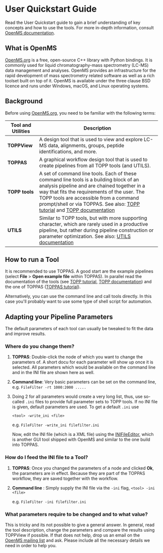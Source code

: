 User Quickstart Guide
====================

Read the User Quickstart guide to gain a brief understanding of key concepts and how to use the tools. For more in-depth
information, consult [OpenMS documentation]().

## What is OpenMS

[OpenMS.org](https://www.openms.de/) is a free, open-source C++ library with Python bindings. It is commonly used for liquid
chromatography-mass spectrometry (LC-MS) data management and analyses. OpenMS provides an infrastructure for the rapid
development of mass spectrometry related software as well as a rich toolset built on top of it. OpenMS is available
under the three clause BSD licence and runs under Windows, macOS, and Linux operating systems.

## Background

Before using [OpenMS.org](https://www.openms.de/), you need to be familiar with the following terms:

| Tool and Utilities | Description |
|--------------------|-------------|
|**TOPPView**        |A design tool that is used to view and explore LC-MS data, alignments, groups, peptide identifications, and more.|
|**TOPPAS**          |A graphical workflow design tool that is used to create pipelines from all TOPP tools (and UTILS).|
|**TOPP tools**      |A set of command line tools. Each of these command line tools is a building block of an analysis pipeline and are chained together in a way that fits the requirements of the user. The TOPP tools are accessible from a command prompt/shell or via TOPPAS. See also: [TOPP tutorial]() and [TOPP documentation](https://abibuilder.informatik.uni-tuebingen.de/archive/openms/Documentation/nightly/html/TOPP_documentation.html)|
|**UTILS**           |Similar to TOPP tools, but with more supporting character, which are rarely used in a productive pipeline, but rather during pipeline construction or parameter optimization. See also: [UTILS documentation](https://abibuilder.informatik.uni-tuebingen.de/archive/openms/Documentation/nightly/html/UTILS_documentation.html)|

## How to run a Tool

It is recommended to use TOPPAS. A good start are the example pipelines (select **File** > **Open example file** within TOPPAS).
In parallel read the documentation of the tools (see [TOPP tutorial](), [TOPP documentation](https://abibuilder.informatik.uni-tuebingen.de/archive/openms/Documentation/nightly/html/TOPP_documentation.html)) and the one of TOPPAS ([TOPPAS tutorial](https://abibuilder.informatik.uni-tuebingen.de/archive/openms/Documentation/nightly/html/TOPP_documentation.html)).

Alternatively, you can use the command line and call tools directly. In this case you'll probably want to use some type of shell
script for automation.

## Adapting your Pipeline Parameters

The default parameters of each tool can usually be tweaked to fit the data and improve results.

### Where do you change them?

1. **TOPPAS**: Double-click the node of which you want to change the parameters of. A short docu for each parameter will
               show up once it is selected. All parameters which would be available on the command line and in the INI
	       file are shown here as well.
2. **Command line**: Very basic parameters can be set on the command line, e.g. `FileFilter -rt 1000:2000 .....`
3. Doing 2 for all parameters would create a very long list, thus, use so-called `.ini` files to provide full parameter
   sets to TOPP tools. If no INI file is given, default parameters are used. To get a default `.ini` use

   `<tool> -write_ini <file>`

   e.g. `FileFilter -write_ini filefilter.ini`

   Now, edit the INI file (which is a XML file) using the [INIFileEditor](), which is another GUI tool shipped with
   OpenMS and similar to the one build into TOPPAS.

### How do I feed the INI file to a Tool?

1. **TOPPAS**: Once you changed the parameters of a node and clicked **Ok**, the parameters are in effect. Because
   they are part of the TOPPAS workflow, they are saved together with the workflow.
2. **Command line** : Simply supply the INI file via the `-ini` flag,
   `<tool> -ini <file>`

   e.g. `FileFilter -ini filefilter.ini`

### What parameters require to be changed and to what value?

This is tricky and its not possible to give a general answer. In general, read the tool description, change the
parameters and compare the results using TOPPView if possible. If that does not help, drop us an email on the
[OpenMS mailing list]() and ask. Please include all the necessary details we need in order to help you.

